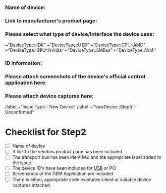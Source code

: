 <!-- 
When naming the support request please title the request as 
`[New Device] <Name of new device>` 
Please open one issue per device you would like to add
-->

### Name of device:
<!--
Please put the name of the product, including manufacturer, beneath this line
-->


### Link to manufacturer's product page:
<!--
Please add a link to the manufacturer's product page beneath this line
-->


### Please select what type of device/interface the device uses:
<!-- Please select from one of the following
 This determines how the device connects to the PC -->

~"DeviceType::IDK" <!-- I Don't know -->
~"DeviceType::USB" <!-- The device connects to an internal header or external usb port -->
~"DeviceType::GPU::AMD" <!-- The device is an AMD GPU -->
~"DeviceType::GPU::NVidia" <!-- The device is a Nvidia GPU -->
~"DeviceType::SMBus" <!-- The device is connected to the SMBus eg. RAM -->
~"DeviceType::WMI"  <!-- The device is controlled through Windows Management Instrumentation -->

<!-- Please delete any lines that are not relevant -->

### ID information:
<!--
For PCI (GPU) devices we will need the Vendor ID, Device ID, Sub-Vendor ID and Sub-Device IDs
To get the Device ID formation for a GPU on Windows run the following command in Powershell:

wmic path Win32_VideoController get name,PNPDeviceID

Linux this can be found using the terminal:

lspci -d 1002: -nnvm | head -6 | tail -n 4 && lspci -d 10DE: -nnvm | head -6 | tail -n 4
-->

<!--
For USB devices we will need the USB VID and PID
Windows Powershell:

gwmi Win32_USBControllerDevice |%{[wmi]($_.Dependent)} | Sort Manufacturer,Description,DeviceID | Ft -GroupBy Manufacturer Description,Service,DeviceID

Linux Terminal:
lsusb
-->


### Please attach screenshots of the device's official control application here:
<!--
Screenshots of the official control software should show lists of supported modes, color selection, and zone/LED selection capabilities of the device's official software.
-->


### Please attach device captures here:
<!-- If you have code examples from other projects please link them here or alternatively
for information on how to capture device packets please refer to the wiki article
https://gitlab.com/Dr_No/OpenRGB/-/wikis/OpenRGB-doesn%27t-have-my-device
-->









<!-- For admin purposes: Please leave this section as is -->
/label ~"Issue Type - New Device"
/label ~"NewDevice::Step0 - Unconfirmed"

# Checklist for Step2
- [ ] Name of device
- [ ] A link to the vendors product page has been included
- [ ] The transport bus has been identified and the appropriate label added to the issue.
- [ ] The device ID's have been included for [USB](https://gitlab.com/Dr_No/OpenRGB/-/wikis/USB-Vendor-Identification-and-Product-Identification) or PCI
- [ ] Screenshots of the OEM Application are included
- [ ] There is either, appropriate code examples linked or suitable device captures attached
<!-- For admin purposes: Please leave this section as is -->
